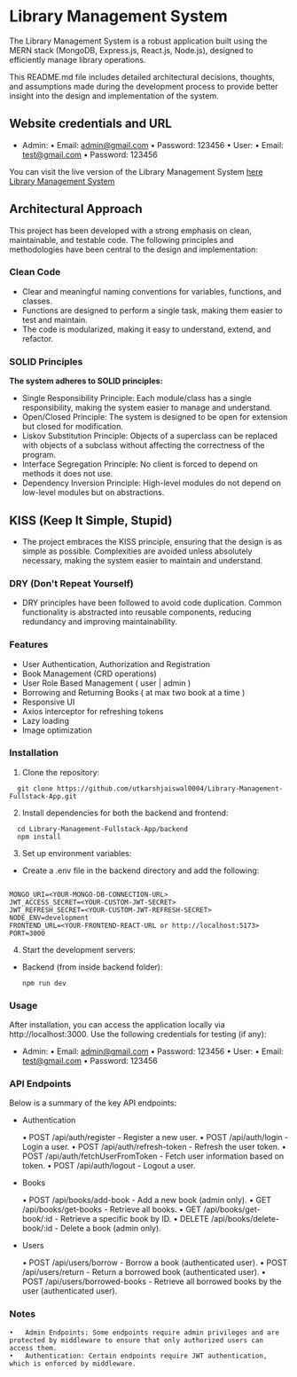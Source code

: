 # Library Management System

The Library Management System is a robust application built using the MERN stack (MongoDB, Express.js, React.js, Node.js), designed to efficiently manage library operations.

This README.md file includes detailed architectural decisions, thoughts, and assumptions made during the development process to provide better insight into the design and implementation of the system.

## Website credentials and URL

- Admin:
  • Email: admin@gmail.com
  • Password: 123456
  • User:
  • Email: test@gmail.com
  • Password: 123456

You can visit the live version of the Library Management System [here](https://library-management-fullstack-app.vercel.app/)
[Library Management System](https://library-management-fullstack-app.vercel.app/)

## Architectural Approach

This project has been developed with a strong emphasis on clean, maintainable, and testable code. The following principles and methodologies have been central to the design and implementation:

### Clean Code

- Clear and meaningful naming conventions for variables, functions, and classes.
- Functions are designed to perform a single task, making them easier to test and maintain.
- The code is modularized, making it easy to understand, extend, and refactor.

### SOLID Principles

**The system adheres to SOLID principles:**

- Single Responsibility Principle: Each module/class has a single responsibility, making the system easier to manage and understand.
- Open/Closed Principle: The system is designed to be open for extension but closed for modification.
- Liskov Substitution Principle: Objects of a superclass can be replaced with objects of a subclass without affecting the correctness of the program.
- Interface Segregation Principle: No client is forced to depend on methods it does not use.
- Dependency Inversion Principle: High-level modules do not depend on low-level modules but on abstractions.

## KISS (Keep It Simple, Stupid)

- The project embraces the KISS principle, ensuring that the design is as simple as possible. Complexities are avoided unless absolutely necessary, making the system easier to maintain and understand.

### DRY (Don't Repeat Yourself)

- DRY principles have been followed to avoid code duplication. Common functionality is abstracted into reusable components, reducing redundancy and improving maintainability.

### Features

- User Authentication, Authorization and Registration
- Book Management (CRD operations)
- User Role Based Management ( user | admin )
- Borrowing and Returning Books ( at max two book at a time )
- Responsive UI
- Axios interceptor for refreshing tokens
- Lazy loading
- Image optimization

### Installation

1. Clone the repository:

```
  git clone https://github.com/utkarshjaiswal0004/Library-Management-Fullstack-App.git
```

2.  Install dependencies for both the backend and frontend:

```
  cd Library-Management-Fullstack-App/backend
  npm install
```

3.  Set up environment variables:

- Create a .env file in the backend directory and add the following:

```env

MONGO_URI=<YOUR-MONGO-DB-CONNECTION-URL>
JWT_ACCESS_SECRET=<YOUR-CUSTOM-JWT-SECRET>
JWT_REFRESH_SECRET=<YOUR-CUSTOM-JWT-REFRESH-SECRET>
NODE_ENV=development
FRONTEND_URL=<YOUR-FRONTEND-REACT-URL or http://localhost:5173>
PORT=3000

```

4. Start the development servers:

- Backend (from inside backend folder):

  ```
  npm run dev
  ```

### Usage

After installation, you can access the application locally via http://localhost:3000. Use the following credentials for testing (if any):

- Admin:
  • Email: admin@gmail.com
  • Password: 123456
  • User:
  • Email: test@gmail.com
  • Password: 123456

### API Endpoints

Below is a summary of the key API endpoints:

- Authentication

  • POST /api/auth/register - Register a new user.
  • POST /api/auth/login - Login a user.
  • POST /api/auth/refresh-token - Refresh the user token.
  • POST /api/auth/fetchUserFromToken - Fetch user information based on token.
  • POST /api/auth/logout - Logout a user.

- Books

  • POST /api/books/add-book - Add a new book (admin only).
  • GET /api/books/get-books - Retrieve all books.
  • GET /api/books/get-book/:id - Retrieve a specific book by ID.
  • DELETE /api/books/delete-book/:id - Delete a book (admin only).

- Users

  • POST /api/users/borrow - Borrow a book (authenticated user).
  • POST /api/users/return - Return a borrowed book (authenticated user).
  • POST /api/users/borrowed-books - Retrieve all borrowed books by the user (authenticated user).

### Notes

    •	Admin Endpoints: Some endpoints require admin privileges and are protected by middleware to ensure that only authorized users can access them.
    •	Authentication: Certain endpoints require JWT authentication, which is enforced by middleware.
